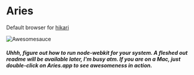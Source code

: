 Aries
=====

Default browser for <a href="https://github.com/IdeasNeverCease/hikari">hikari</a>

<img src="https://d13yacurqjgara.cloudfront.net/users/92980/screenshots/1539019/attachments/234087/screen_shot_2014-05-05_at_3.32.57_pm.png" alt="Awesomesauce"/>

##### Uhhh, figure out how to run node-webkit for your system. A fleshed out readme will be available later, I'm busy atm. If you are on a Mac, just double-click on Aries.app to see awesomeness in action.